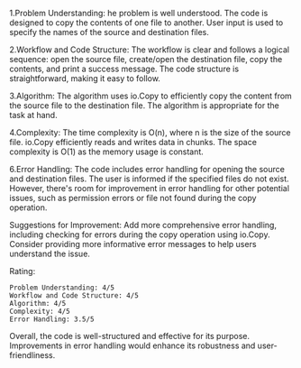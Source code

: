 
1.Problem Understanding:
he problem is well understood. The code is designed to copy the contents of one file to another.
User input is used to specify the names of the source and destination files.

2.Workflow and Code Structure:
The workflow is clear and follows a logical sequence: open the source file, create/open the destination file, copy the contents, and print a success message.
The code structure is straightforward, making it easy to follow.

3.Algorithm:
The algorithm uses io.Copy to efficiently copy the content from the source file to the destination file.
The algorithm is appropriate for the task at hand.

4.Complexity:
The time complexity is O(n), where n is the size of the source file. io.Copy efficiently reads and writes data in chunks.
The space complexity is O(1) as the memory usage is constant.

6.Error Handling:
The code includes error handling for opening the source and destination files.
The user is informed if the specified files do not exist.
However, there's room for improvement in error handling for other potential issues, such as permission errors or file not found during the copy operation.

 Suggestions for Improvement:
Add more comprehensive error handling, including checking for errors during the copy operation using io.Copy.
Consider providing more informative error messages to help users understand the issue.

Rating:

    Problem Understanding: 4/5
    Workflow and Code Structure: 4/5
    Algorithm: 4/5
    Complexity: 4/5
    Error Handling: 3.5/5

Overall, the code is well-structured and effective for its purpose. Improvements in error handling would enhance its robustness and user-friendliness.